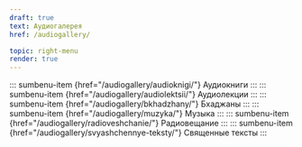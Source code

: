 ```yaml
---
draft: true
text: Аудиогалерея
href: /audiogallery/

topic: right-menu
render: true
---
```

::: sumbenu-item {href="/audiogallery/audioknigi/"}
Аудиокниги
:::
::: sumbenu-item {href="/audiogallery/audiolektsii/"}
Аудиолекции
:::
::: sumbenu-item {href="/audiogallery/bkhadzhany/"}
Бхаджаны
:::
::: sumbenu-item {href="/audiogallery/muzyka/"}
Музыка
:::
::: sumbenu-item {href="/audiogallery/radioveshchanie/"}
Радиовещание
:::
::: sumbenu-item {href="/audiogallery/svyashchennye-teksty/"}
Священные тексты
:::
